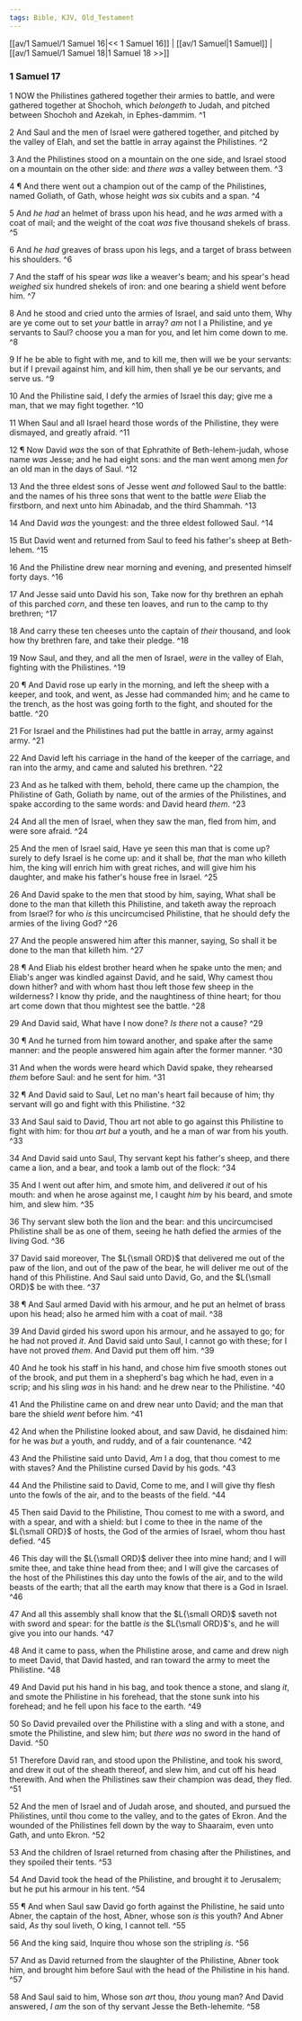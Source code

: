 ```yaml
---
tags: Bible, KJV, Old_Testament
---
```


[[av/1 Samuel/1 Samuel 16|<< 1 Samuel 16]] | [[av/1 Samuel|1 Samuel]] | [[av/1 Samuel/1 Samuel 18|1 Samuel 18 >>]]

### 1 Samuel 17

1 NOW the Philistines gathered together their armies to battle, and were gathered together at Shochoh, which _belongeth_ to Judah, and pitched between Shochoh and Azekah, in Ephes-dammim. ^1

2 And Saul and the men of Israel were gathered together, and pitched by the valley of Elah, and set the battle in array against the Philistines. ^2

3 And the Philistines stood on a mountain on the one side, and Israel stood on a mountain on the other side: and _there_ _was_ a valley between them. ^3

4 ¶ And there went out a champion out of the camp of the Philistines, named Goliath, of Gath, whose height _was_ six cubits and a span. ^4

5 And _he_ _had_ an helmet of brass upon his head, and he _was_ armed with a coat of mail; and the weight of the coat _was_ five thousand shekels of brass. ^5

6 And _he_ _had_ greaves of brass upon his legs, and a target of brass between his shoulders. ^6

7 And the staff of his spear _was_ like a weaver's beam; and his spear's head _weighed_ six hundred shekels of iron: and one bearing a shield went before him. ^7

8 And he stood and cried unto the armies of Israel, and said unto them, Why are ye come out to set _your_ battle in array? _am_ not I a Philistine, and ye servants to Saul? choose you a man for you, and let him come down to me. ^8

9 If he be able to fight with me, and to kill me, then will we be your servants: but if I prevail against him, and kill him, then shall ye be our servants, and serve us. ^9

10 And the Philistine said, I defy the armies of Israel this day; give me a man, that we may fight together. ^10

11 When Saul and all Israel heard those words of the Philistine, they were dismayed, and greatly afraid. ^11

12 ¶ Now David _was_ the son of that Ephrathite of Beth-lehem-judah, whose name _was_ Jesse; and he had eight sons: and the man went among men _for_ an old man in the days of Saul. ^12

13 And the three eldest sons of Jesse went _and_ followed Saul to the battle: and the names of his three sons that went to the battle _were_ Eliab the firstborn, and next unto him Abinadab, and the third Shammah. ^13

14 And David _was_ the youngest: and the three eldest followed Saul. ^14

15 But David went and returned from Saul to feed his father's sheep at Beth-lehem. ^15

16 And the Philistine drew near morning and evening, and presented himself forty days. ^16

17 And Jesse said unto David his son, Take now for thy brethren an ephah of this parched _corn_, and these ten loaves, and run to the camp to thy brethren; ^17

18 And carry these ten cheeses unto the captain of _their_ thousand, and look how thy brethren fare, and take their pledge. ^18

19 Now Saul, and they, and all the men of Israel, _were_ in the valley of Elah, fighting with the Philistines. ^19

20 ¶ And David rose up early in the morning, and left the sheep with a keeper, and took, and went, as Jesse had commanded him; and he came to the trench, as the host was going forth to the fight, and shouted for the battle. ^20

21 For Israel and the Philistines had put the battle in array, army against army. ^21

22 And David left his carriage in the hand of the keeper of the carriage, and ran into the army, and came and saluted his brethren. ^22

23 And as he talked with them, behold, there came up the champion, the Philistine of Gath, Goliath by name, out of the armies of the Philistines, and spake according to the same words: and David heard _them_. ^23

24 And all the men of Israel, when they saw the man, fled from him, and were sore afraid. ^24

25 And the men of Israel said, Have ye seen this man that is come up? surely to defy Israel is he come up: and it shall be, _that_ the man who killeth him, the king will enrich him with great riches, and will give him his daughter, and make his father's house free in Israel. ^25

26 And David spake to the men that stood by him, saying, What shall be done to the man that killeth this Philistine, and taketh away the reproach from Israel? for who _is_ this uncircumcised Philistine, that he should defy the armies of the living God? ^26

27 And the people answered him after this manner, saying, So shall it be done to the man that killeth him. ^27

28 ¶ And Eliab his eldest brother heard when he spake unto the men; and Eliab's anger was kindled against David, and he said, Why camest thou down hither? and with whom hast thou left those few sheep in the wilderness? I know thy pride, and the naughtiness of thine heart; for thou art come down that thou mightest see the battle. ^28

29 And David said, What have I now done? _Is_ _there_ not a cause? ^29

30 ¶ And he turned from him toward another, and spake after the same manner: and the people answered him again after the former manner. ^30

31 And when the words were heard which David spake, they rehearsed _them_ before Saul: and he sent for him. ^31

32 ¶ And David said to Saul, Let no man's heart fail because of him; thy servant will go and fight with this Philistine. ^32

33 And Saul said to David, Thou art not able to go against this Philistine to fight with him: for thou _art_ _but_ a youth, and he a man of war from his youth. ^33

34 And David said unto Saul, Thy servant kept his father's sheep, and there came a lion, and a bear, and took a lamb out of the flock: ^34

35 And I went out after him, and smote him, and delivered _it_ out of his mouth: and when he arose against me, I caught _him_ by his beard, and smote him, and slew him. ^35

36 Thy servant slew both the lion and the bear: and this uncircumcised Philistine shall be as one of them, seeing he hath defied the armies of the living God. ^36

37 David said moreover, The $L{\small ORD}$ that delivered me out of the paw of the lion, and out of the paw of the bear, he will deliver me out of the hand of this Philistine. And Saul said unto David, Go, and the $L{\small ORD}$ be with thee. ^37

38 ¶ And Saul armed David with his armour, and he put an helmet of brass upon his head; also he armed him with a coat of mail. ^38

39 And David girded his sword upon his armour, and he assayed to go; for he had not proved _it_. And David said unto Saul, I cannot go with these; for I have not proved _them_. And David put them off him. ^39

40 And he took his staff in his hand, and chose him five smooth stones out of the brook, and put them in a shepherd's bag which he had, even in a scrip; and his sling _was_ in his hand: and he drew near to the Philistine. ^40

41 And the Philistine came on and drew near unto David; and the man that bare the shield _went_ before him. ^41

42 And when the Philistine looked about, and saw David, he disdained him: for he was _but_ a youth, and ruddy, and of a fair countenance. ^42

43 And the Philistine said unto David, _Am_ I a dog, that thou comest to me with staves? And the Philistine cursed David by his gods. ^43

44 And the Philistine said to David, Come to me, and I will give thy flesh unto the fowls of the air, and to the beasts of the field. ^44

45 Then said David to the Philistine, Thou comest to me with a sword, and with a spear, and with a shield: but I come to thee in the name of the $L{\small ORD}$ of hosts, the God of the armies of Israel, whom thou hast defied. ^45

46 This day will the $L{\small ORD}$ deliver thee into mine hand; and I will smite thee, and take thine head from thee; and I will give the carcases of the host of the Philistines this day unto the fowls of the air, and to the wild beasts of the earth; that all the earth may know that there is a God in Israel. ^46

47 And all this assembly shall know that the $L{\small ORD}$ saveth not with sword and spear: for the battle _is_ the $L{\small ORD}$'s, and he will give you into our hands. ^47

48 And it came to pass, when the Philistine arose, and came and drew nigh to meet David, that David hasted, and ran toward the army to meet the Philistine. ^48

49 And David put his hand in his bag, and took thence a stone, and slang _it_, and smote the Philistine in his forehead, that the stone sunk into his forehead; and he fell upon his face to the earth. ^49

50 So David prevailed over the Philistine with a sling and with a stone, and smote the Philistine, and slew him; but _there_ _was_ no sword in the hand of David. ^50

51 Therefore David ran, and stood upon the Philistine, and took his sword, and drew it out of the sheath thereof, and slew him, and cut off his head therewith. And when the Philistines saw their champion was dead, they fled. ^51

52 And the men of Israel and of Judah arose, and shouted, and pursued the Philistines, until thou come to the valley, and to the gates of Ekron. And the wounded of the Philistines fell down by the way to Shaaraim, even unto Gath, and unto Ekron. ^52

53 And the children of Israel returned from chasing after the Philistines, and they spoiled their tents. ^53

54 And David took the head of the Philistine, and brought it to Jerusalem; but he put his armour in his tent. ^54

55 ¶ And when Saul saw David go forth against the Philistine, he said unto Abner, the captain of the host, Abner, whose son _is_ this youth? And Abner said, _As_ thy soul liveth, O king, I cannot tell. ^55

56 And the king said, Inquire thou whose son the stripling _is_. ^56

57 And as David returned from the slaughter of the Philistine, Abner took him, and brought him before Saul with the head of the Philistine in his hand. ^57

58 And Saul said to him, Whose son _art_ thou, _thou_ young man? And David answered, _I_ _am_ the son of thy servant Jesse the Beth-lehemite. ^58
